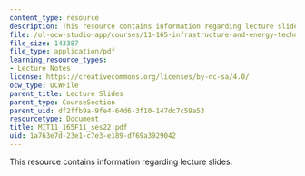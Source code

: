 ```yaml
---
content_type: resource
description: This resource contains information regarding lecture slides.
file: /ol-ocw-studio-app/courses/11-165-infrastructure-and-energy-technology-challenges-fall-2011/1a763e7d23e1c7e3e189d769a3929042_MIT11_165F11_ses22.pdf
file_size: 143387
file_type: application/pdf
learning_resource_types:
- Lecture Notes
license: https://creativecommons.org/licenses/by-nc-sa/4.0/
ocw_type: OCWFile
parent_title: Lecture Slides
parent_type: CourseSection
parent_uid: df2ffb9a-9fe4-64d6-3f10-147dc7c59a53
resourcetype: Document
title: MIT11_165F11_ses22.pdf
uid: 1a763e7d-23e1-c7e3-e189-d769a3929042
---
```

This resource contains information regarding lecture slides.